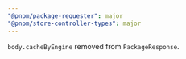 ```yaml
---
"@pnpm/package-requester": major
"@pnpm/store-controller-types": major
---
```


`body.cacheByEngine` removed from `PackageResponse`.
